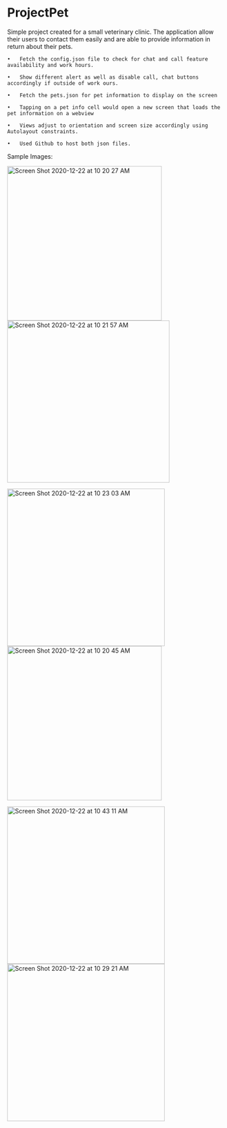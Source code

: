 # ProjectPet

Simple project created for a small veterinary clinic. The application allow their users to contact them easily and are able to provide information in return about their pets. 

	•	Fetch the config.json file to check for chat and call feature availability and work hours. 

	•	Show different alert as well as disable call, chat buttons accordingly if outside of work ours. 
	
	•	Fetch the pets.json for pet information to display on the screen

	•	Tapping on a pet info cell would open a new screen that loads the pet information on a webview
	
	•	Views adjust to orientation and screen size accordingly using Autolayout constraints.

	•	Used Github to host both json files. 

Sample Images: 

<img width="358" alt="Screen Shot 2020-12-22 at 10 20 27 AM" src="https://user-images.githubusercontent.com/64371072/102921415-33f21c00-4441-11eb-9c25-f96195257de3.png"><img width="376" alt="Screen Shot 2020-12-22 at 10 21 57 AM" src="https://user-images.githubusercontent.com/64371072/102921422-348ab280-4441-11eb-8017-48f5161433d6.png">

<img width="365" alt="Screen Shot 2020-12-22 at 10 23 03 AM" src="https://user-images.githubusercontent.com/64371072/102921433-36ed0c80-4441-11eb-91ab-943d5fda801a.png"><img width="358" alt="Screen Shot 2020-12-22 at 10 20 45 AM" src="https://user-images.githubusercontent.com/64371072/102921408-30f72b80-4441-11eb-8dd6-e10fec8bf26c.png">

<img width="365" alt="Screen Shot 2020-12-22 at 10 43 11 AM" src="https://user-images.githubusercontent.com/64371072/102922230-90097000-4442-11eb-909e-f7db072b292a.png"><img width="365" alt="Screen Shot 2020-12-22 at 10 29 21 AM" src="https://user-images.githubusercontent.com/64371072/102921435-381e3980-4441-11eb-93bc-40a94e4948f7.png">
